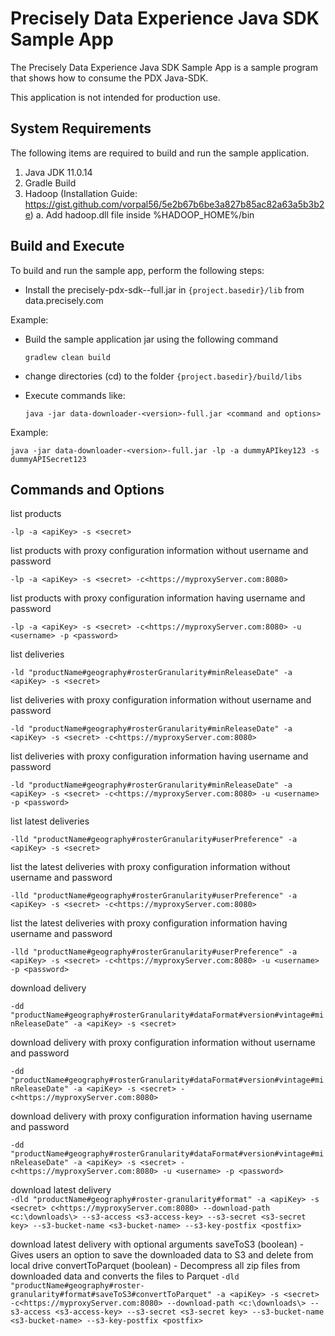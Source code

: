 # Precisely Data Experience Java SDK Sample App

The Precisely Data Experience Java SDK Sample App is a sample program that shows how to consume the PDX Java-SDK.

This application is not intended for production use.

## System Requirements
The following items are required to build and run the sample application.
1. Java JDK 11.0.14
2. Gradle Build
3. Hadoop (Installation Guide: https://gist.github.com/vorpal56/5e2b67b6be3a827b85ac82a63a5b3b2e)
    a. Add hadoop.dll file inside %HADOOP_HOME%/bin

## Build and Execute

To build and run the sample app, perform the following steps:
- Install the precisely-pdx-sdk-<version>-full.jar in `{project.basedir}/lib` from data.precisely.com

Example: 

- Build the sample application jar using the following command

    `gradlew clean build`
- change directories (cd) to the folder `{project.basedir}/build/libs`
- Execute commands like:

   `java -jar data-downloader-<version>-full.jar <command and options>`

Example: 

`java -jar data-downloader-<version>-full.jar -lp -a dummyAPIkey123 -s dummyAPISecret123`

## Commands and Options

list products

`-lp -a <apiKey> -s <secret>`

list products with proxy configuration information without username and password

`-lp -a <apiKey> -s <secret> -c<https://myproxyServer.com:8080>`

list products with proxy configuration information having username and password

`-lp -a <apiKey> -s <secret> -c<https://myproxyServer.com:8080> -u <username> -p <password>`

list deliveries

`-ld "productName#geography#rosterGranularity#minReleaseDate" -a <apiKey> -s <secret>`

list deliveries with proxy configuration information without username and password

`-ld "productName#geography#rosterGranularity#minReleaseDate" -a <apiKey> -s <secret> -c<https://myproxyServer.com:8080>`

list deliveries with proxy configuration information having username and password

`-ld "productName#geography#rosterGranularity#minReleaseDate" -a <apiKey> -s <secret> -c<https://myproxyServer.com:8080> -u <username> -p <password>`

list latest deliveries

`-lld "productName#geography#rosterGranularity#userPreference" -a <apiKey> -s <secret>`

list the latest deliveries with proxy configuration information without username and password

`-lld "productName#geography#rosterGranularity#userPreference" -a <apiKey> -s <secret> -c<https://myproxyServer.com:8080>`

list the latest deliveries with proxy configuration information having username and password

`-lld "productName#geography#rosterGranularity#userPreference" -a <apiKey> -s <secret> -c<https://myproxyServer.com:8080> -u <username> -p <password>`

download delivery

`-dd "productName#geography#rosterGranularity#dataFormat#version#vintage#minReleaseDate" -a <apiKey> -s <secret>`

download delivery with proxy configuration information without username and password

`-dd "productName#geography#rosterGranularity#dataFormat#version#vintage#minReleaseDate" -a <apiKey> -s <secret> -c<https://myproxyServer.com:8080>`

download delivery with proxy configuration information having username and password

`-dd "productName#geography#rosterGranularity#dataFormat#version#vintage#minReleaseDate" -a <apiKey> -s <secret> -c<https://myproxyServer.com:8080> -u <username> -p <password>`

download latest delivery</br>
`-dld "productName#geography#roster-granularity#format" -a <apiKey> -s <secret> c<https://myproxyServer.com:8080> --download-path <c:\downloads\> --s3-access <s3-access-key> --s3-secret <s3-secret key> --s3-bucket-name <s3-bucket-name> --s3-key-postfix <postfix>`

download latest delivery with optional arguments
saveToS3 (boolean) - Gives users an option to save the downloaded data to S3 and delete from local drive
convertToParquet (boolean) - Decompress all zip files from downloaded data and converts the files to Parquet
`-dld "productName#geography#roster-granularity#format#saveToS3#convertToParquet" -a <apiKey> -s <secret> -c<https://myproxyServer.com:8080> --download-path <c:\downloads\> --s3-access <s3-access-key> --s3-secret <s3-secret key> --s3-bucket-name <s3-bucket-name> --s3-key-postfix <postfix>`